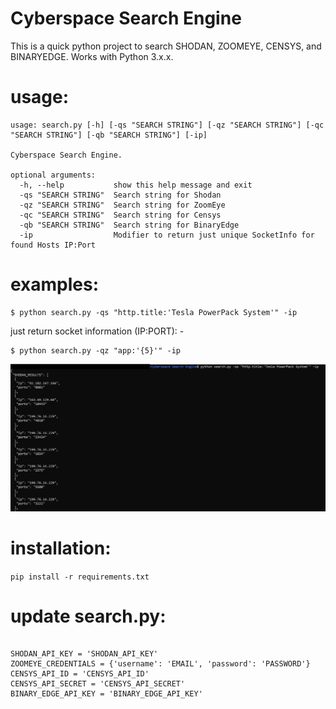 # Cyberspace Search Engine
This is a quick python project to search SHODAN, ZOOMEYE, CENSYS, and BINARYEDGE. Works with Python 3.x.x.

# usage:
```
usage: search.py [-h] [-qs "SEARCH STRING"] [-qz "SEARCH STRING"] [-qc "SEARCH STRING"] [-qb "SEARCH STRING"] [-ip]

Cyberspace Search Engine.

optional arguments:
  -h, --help           show this help message and exit
  -qs "SEARCH STRING"  Search string for Shodan
  -qz "SEARCH STRING"  Search string for ZoomEye
  -qc "SEARCH STRING"  Search string for Censys
  -qb "SEARCH STRING"  Search string for BinaryEdge
  -ip                  Modifier to return just unique SocketInfo for found Hosts IP:Port
```                        

# examples:
```
$ python search.py -qs "http.title:'Tesla PowerPack System'" -ip
```


just return socket information (IP:PORT): -
```
$ python search.py -qz "app:'{5}'" -ip
```
![picture](1.PNG)

# installation:
`pip install -r requirements.txt`


# update search.py:
```

SHODAN_API_KEY = 'SHODAN_API_KEY'
ZOOMEYE_CREDENTIALS = {'username': 'EMAIL', 'password': 'PASSWORD'}
CENSYS_API_ID = 'CENSYS_API_ID'
CENSYS_API_SECRET = 'CENSYS_API_SECRET'
BINARY_EDGE_API_KEY = 'BINARY_EDGE_API_KEY'

